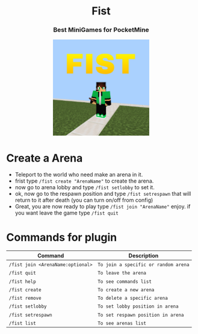 <div align="center">
<h1>Fist</h1> <h3> Best MiniGames for PocketMine</h3>
<img alt="Chest" src="https://github.com/AEDXDEV/Fist/blob/main/icon.png" width="256" height="256"></img>
</div>

# Create a Arena
- Teleport to the world who need make an arena in it.
- frist type `/fist create "ArenaName"` to create the arena.
- now go to arena lobby and type `/fist setlobby` to set it.
- ok, now go to the respawn position and type `/fist setrespawn` that will return to it after death (you can turn on/off from config)
- Great, you are now ready to play type `/fist join "ArenaName"` enjoy. if you want leave the game type `/fist quit`

# Commands for plugin
Command | Description
--- | ---
`/fist join <ArenaName:optional>` | `To join a specific or random arena`
`/fist quit` | `To leave the arena` 
`/fist help` |  `To see commands list`
`/fist create` | `To create a new arena`
`/fist remove` | `To delete a specific arena`
`/fist setlobby` | `To set lobby position in arena`
`/fist setrespawn` | `To set respawn position in arena`
`/fist list` | `To see arenas list`
